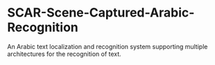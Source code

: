 # SCAR-Scene-Captured-Arabic-Recognition
An Arabic text localization and recognition system supporting multiple architectures for the recognition of text.

